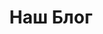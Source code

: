 ---
title: Наш Блог
menu: Блог
taxonomy:
    tag:
        - menu_middle
        - menu_footer
content:
    items:
        - '@self.children'
    order:
        by: folder
        dir: desc
    limit: 10
    pagination: true
feed:
    limit: 10
---